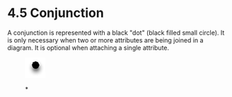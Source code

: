 # 4.5 Conjunction

A conjunction is represented with a black "dot" (black filled small circle). It is only necessary when two or more attributes are being joined in a diagram. It is optional when attaching a single attribute.

<figure><img src="../images/29950813.png" alt="" title=""><figcaption><p><em> </em> *</p></figcaption></figure>

  

  

